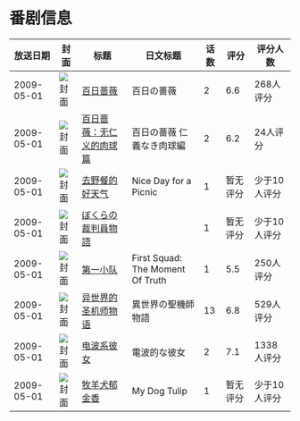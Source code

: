 # 番剧信息

|放送日期|封面|标题|日文标题|话数|评分|评分人数|
|---|---|---|---|---|---|---|
|2009-05-01|![封面](https://lain.bgm.tv/pic/cover/c/71/dd/6592_fK22h.jpg)|[百日蔷薇](https://bangumi.tv/subject/6592)|百日の薔薇|2|6.6|268人评分|
|2009-05-01|![封面](https://lain.bgm.tv/pic/cover/c/11/87/185160_UIuyR.jpg)|[百日蔷薇：无仁义的肉球篇](https://bangumi.tv/subject/185160)|百日の薔薇 仁義なき肉球編|2|6.2|24人评分|
|2009-05-01|![封面](https://lain.bgm.tv/pic/cover/c/5f/70/157975_dnavp.jpg)|[去野餐的好天气](https://bangumi.tv/subject/157975)|Nice Day for a Picnic|1|暂无评分|少于10人评分|
|2009-05-01|![封面](https://lain.bgm.tv/pic/cover/c/2d/6e/113391_IFdd4.jpg)|[ぼくらの裁判員物語](https://bangumi.tv/subject/113391)||1|暂无评分|少于10人评分|
|2009-05-01|![封面](https://lain.bgm.tv/pic/cover/c/07/c4/3190_LnooU.jpg)|[第一小队](https://bangumi.tv/subject/3190)|First Squad: The Moment Of Truth|1|5.5|250人评分|
|2009-05-01|![封面](https://lain.bgm.tv/pic/cover/c/35/30/1533_DYYBy.jpg)|[异世界的圣机师物语](https://bangumi.tv/subject/1533)|異世界の聖機師物語|13|6.8|529人评分|
|2009-05-01|![封面](https://lain.bgm.tv/pic/cover/c/71/a5/3424_NgAwM.jpg)|[电波系彼女](https://bangumi.tv/subject/3424)|電波的な彼女|2|7.1|1338人评分|
|2009-05-01|![封面](https://lain.bgm.tv/pic/cover/c/02/d0/130521_iKpF2.jpg)|[牧羊犬郁金香](https://bangumi.tv/subject/130521)|My Dog Tulip|1|暂无评分|少于10人评分|
